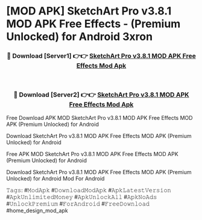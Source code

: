 # [MOD APK] SketchArt Pro v3.8.1 MOD APK Free Effects - (Premium Unlocked) for Android 3xron



<div align="center">
<h3>🔴 Download [Server1] 👉👉 <a href="https://momento.my/?title=SketchArt_Pro_v3.8.1_MOD_APK_Free_Effects">SketchArt Pro v3.8.1 MOD APK Free Effects Mod Apk</a></h3><br>

<h3>🔴 Download [Server2] 👉👉 <a href="https://momento.my/?title=SketchArt_Pro_v3.8.1_MOD_APK_Free_Effects">SketchArt Pro v3.8.1 MOD APK Free Effects Mod Apk</a></h3>
</div>



Free Download APK MOD SketchArt Pro v3.8.1 MOD APK Free Effects MOD APK (Premium Unlocked) for Android

Download SketchArt Pro v3.8.1 MOD APK Free Effects MOD APK (Premium Unlocked) for Android

Free APK MOD SketchArt Pro v3.8.1 MOD APK Free Effects MOD APK (Premium Unlocked) for Android

Download SketchArt Pro v3.8.1 MOD APK Free Effects MOD APK (Premium Unlocked) for Android Mod For Android

𝚃𝚊𝚐𝚜: #𝙼𝚘𝚍𝙰𝚙𝚔 #𝙳𝚘𝚠𝚗𝚕𝚘𝚊𝚍𝙼𝚘𝚍𝙰𝚙𝚔 #𝙰𝚙𝚔𝙻𝚊𝚝𝚎𝚜𝚝𝚅𝚎𝚛𝚜𝚒𝚘𝚗 #𝙰𝚙𝚔𝚄𝚗𝚕𝚒𝚖𝚒𝚝𝚎𝚍𝙼𝚘𝚗𝚎𝚢 #𝙰𝚙𝚔𝚄𝚗𝚕𝚘𝚌𝚔𝙰𝚕𝚕 #𝙰𝚙𝚔𝙽𝚘𝙰𝚍𝚜 #𝚄𝚗𝚕𝚘𝚌𝚔𝙿𝚛𝚎𝚖𝚒𝚞𝚖 #𝙵𝚘𝚛𝙰𝚗𝚍𝚛𝚘𝚒𝚍 #𝙵𝚛𝚎𝚎𝙳𝚘𝚠𝚗𝚕𝚘𝚊𝚍 #home_design_mod_apk

